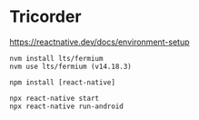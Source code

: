 Tricorder
=========

https://reactnative.dev/docs/environment-setup

```
nvm install lts/fermium
nvm use lts/fermium (v14.18.3)

npm install [react-native]

npx react-native start
npx react-native run-android
```

